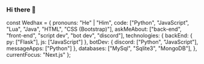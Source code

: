 ### Hi there 👋
const Wedhax = {
    pronouns: "He" | "Him",
    code: ["Python", "JavaScript", "Lua", "Java", "HTML", "CSS (Bootstrap)"],
    askMeAbout: ["back-end", "front-end", "script dev", "bot dev", "discord"],
    technologies: {
        backEnd: {
            py: ["Flask"],
            js: ["JavaScript"]
        },
        botDev: {
            discord: ["Python", "JavaScript"],
            messageApps: ["Python"]
        },
        databases: ["MySql", "Sqlite3", "MongoDB"],
    },
    currentFocus: "Next.js"
};
